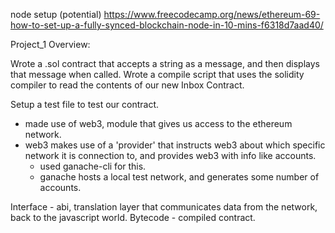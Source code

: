 node setup (potential)
https://www.freecodecamp.org/news/ethereum-69-how-to-set-up-a-fully-synced-blockchain-node-in-10-mins-f6318d7aad40/



Project_1 Overview:

Wrote a .sol contract that accepts a string as a message, and then displays that message when called.
Wrote a compile script that uses the solidity compiler to read the contents of our new Inbox Contract.

 Setup a test file to test our contract.
 - made use of web3, module that gives us access to the ethereum network.
 - web3 makes use of a 'provider' that instructs web3 about which specific network it is connection to, and provides web3 with info like accounts.
    - used ganache-cli for this.
    - ganache hosts a local test network, and generates some number of accounts.

Interface - abi, translation layer that communicates data from the network, back to the javascript world.
Bytecode - compiled contract. 